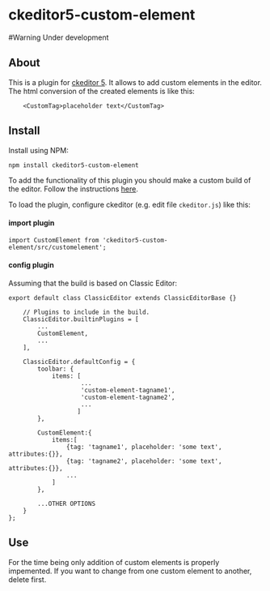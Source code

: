 # ckeditor5-custom-element
#Warning 
Under development

## About
This is a plugin for [ckeditor 5](https://github.com/ckeditor/ckeditor5). It allows to add custom elements in the editor. The html conversion of the created elements is like this:
```
	<CustomTag>placeholder text</CustomTag>
```

## Install
Install using NPM: 

`npm install ckeditor5-custom-element`

To add the functionality of this plugin you should make a custom build of the editor. Follow the instructions [here](https://docs.ckeditor.com/ckeditor5/latest/builds/guides/development/installing-plugins.html).


To load the plugin, configure ckeditor (e.g. edit file `ckeditor.js`) like this:

#### import plugin
```
import CustomElement from 'ckeditor5-custom-element/src/customelement';
```

#### config plugin
Assuming that the build is based on Classic Editor:

```
export default class ClassicEditor extends ClassicEditorBase {}

	// Plugins to include in the build.
	ClassicEditor.builtinPlugins = [
		...
		CustomElement,
		...
	],

	ClassicEditor.defaultConfig = {
		toolbar: {
			items: [
                    ...
                    'custom-element-tagname1',
					'custom-element-tagname2',
                    ...
			       ]
		},

		CustomElement:{
			items:[
				{tag: 'tagname1', placeholder: 'some text', attributes:{}},
				{tag: 'tagname2', placeholder: 'some text', attributes:{}},
				...
			]
		},

        ...OTHER OPTIONS
	}
};
```



## Use
For the time being only addition of custom elements is properly impemented. If you want to change from one custom element to another, delete first. 